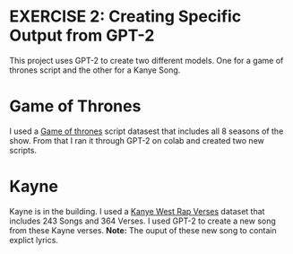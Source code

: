 # EXERCISE 2: Creating Specific Output from GPT-2

This project uses GPT-2 to create two different models. One for a game of thrones script and the other for a Kanye Song.

# Game of Thrones
I used a [Game of thrones](https://github.com/shekharkoirala/Game_of_Thrones) script datasest that includes all 8 seasons of the show. From that I ran it through GPT-2 on colab and created two new scripts. 
# Kayne
Kayne is in the building. I used a [Kanye West Rap Verses](https://www.kaggle.com/viccalexander/kanyewestverses) dataset that includes 243 Songs and 364 Verses. I used GPT-2 to create a new song from these Kayne verses. **Note:** The ouput of these new song to contain explict lyrics.


